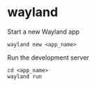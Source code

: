 # wayland

Start a new Wayland app

```
wayland new <app_name>
```

Run the development server

```
cd <app_name>
wayland run
```